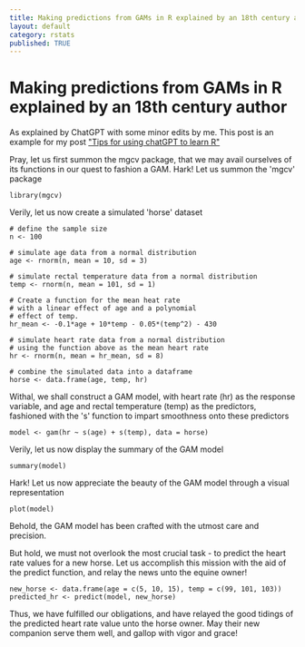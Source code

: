 ```yaml
---
title: Making predictions from GAMs in R explained by an 18th century author 
layout: default
category: rstats
published: TRUE
---
```


# Making predictions from GAMs in R explained by an 18th century author 

As explained by ChatGPT with some minor edits by me. This post is an example for my post ["Tips for using chatGPT to learn R"]() 

Pray, let us first summon the mgcv package, that we may avail ourselves of its functions in our quest to fashion a GAM.
Hark! Let us summon the 'mgcv' package

```
library(mgcv)
```
Verily, let us now create a simulated 'horse' dataset

```
# define the sample size
n <- 100

# simulate age data from a normal distribution
age <- rnorm(n, mean = 10, sd = 3)

# simulate rectal temperature data from a normal distribution
temp <- rnorm(n, mean = 101, sd = 1)

# Create a function for the mean heat rate
# with a linear effect of age and a polynomial
# effect of temp. 
hr_mean <- -0.1*age + 10*temp - 0.05*(temp^2) - 430

# simulate heart rate data from a normal distribution
# using the function above as the mean heart rate
hr <- rnorm(n, mean = hr_mean, sd = 8)

# combine the simulated data into a dataframe
horse <- data.frame(age, temp, hr)
```

Withal, we shall construct a GAM model, with heart rate (hr) as the response variable,  and age and rectal temperature (temp) as the predictors, fashioned with the 's' function to impart smoothness onto these predictors

```
model <- gam(hr ~ s(age) + s(temp), data = horse)
```

Verily, let us now display the summary of the GAM model

```
summary(model)
```

Hark! Let us now appreciate the beauty of the GAM model through a visual representation

```
plot(model)
```

Behold, the GAM model has been crafted with the utmost care and precision.

But hold, we must not overlook the most crucial task - to predict the heart rate values for a new horse. Let us accomplish this mission with the aid of the predict function, and relay the news unto the equine owner!

```
new_horse <- data.frame(age = c(5, 10, 15), temp = c(99, 101, 103))
predicted_hr <- predict(model, new_horse)
```

Thus, we have fulfilled our obligations, and have relayed the good tidings of the predicted heart rate value unto the horse owner. May their new companion serve them well, and gallop with vigor and grace!